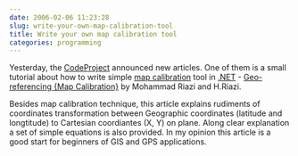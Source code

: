 ```yaml
---
date: 2006-02-06 11:23:28
slug: write-your-own-map-calibration-tool
title: Write your own map calibration tool
categories: programming
---
```



Yesterday, the [CodeProject](http://www.codeproject.com) announced new articles. One of them is a small tutorial about how to write simple [map calibration](http://www.gpsy.com/tutorials/calibration.html) tool in [.NET](http://www.codeproject.com/dotnet/) - [Geo-referencing {Map Calibration}](http://www.codeproject.com/useritems/Calibrator.asp) by Mohammad Riazi and H.Riazi.






Besides map calibration technique, this article explains rudiments of coordinates transformation between Geographic coordinates (latitude and longtitude) to Cartesian coordiantes (X, Y) on plane. Along clear explanation a set of simple equations is also provided. In my opinion this article is a good start for beginners of GIS and GPS applications.

